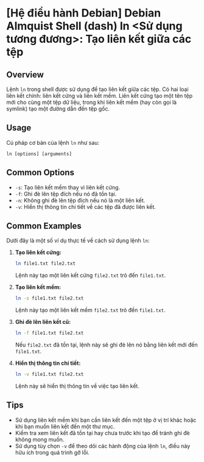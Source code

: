 # [Hệ điều hành Debian] Debian Almquist Shell (dash) ln <Sử dụng tương đương>: Tạo liên kết giữa các tệp

## Overview
Lệnh `ln` trong shell được sử dụng để tạo liên kết giữa các tệp. Có hai loại liên kết chính: liên kết cứng và liên kết mềm. Liên kết cứng tạo một tên tệp mới cho cùng một tệp dữ liệu, trong khi liên kết mềm (hay còn gọi là symlink) tạo một đường dẫn đến tệp gốc.

## Usage
Cú pháp cơ bản của lệnh `ln` như sau:
```
ln [options] [arguments]
```

## Common Options
- `-s`: Tạo liên kết mềm thay vì liên kết cứng.
- `-f`: Ghi đè lên tệp đích nếu nó đã tồn tại.
- `-n`: Không ghi đè lên tệp đích nếu nó là một liên kết.
- `-v`: Hiển thị thông tin chi tiết về các tệp đã được liên kết.

## Common Examples
Dưới đây là một số ví dụ thực tế về cách sử dụng lệnh `ln`:

1. **Tạo liên kết cứng:**
   ```bash
   ln file1.txt file2.txt
   ```
   Lệnh này tạo một liên kết cứng `file2.txt` trỏ đến `file1.txt`.

2. **Tạo liên kết mềm:**
   ```bash
   ln -s file1.txt file2.txt
   ```
   Lệnh này tạo một liên kết mềm `file2.txt` trỏ đến `file1.txt`.

3. **Ghi đè lên liên kết cũ:**
   ```bash
   ln -f file1.txt file2.txt
   ```
   Nếu `file2.txt` đã tồn tại, lệnh này sẽ ghi đè lên nó bằng liên kết mới đến `file1.txt`.

4. **Hiển thị thông tin chi tiết:**
   ```bash
   ln -v file1.txt file2.txt
   ```
   Lệnh này sẽ hiển thị thông tin về việc tạo liên kết.

## Tips
- Sử dụng liên kết mềm khi bạn cần liên kết đến một tệp ở vị trí khác hoặc khi bạn muốn liên kết đến một thư mục.
- Kiểm tra xem liên kết đã tồn tại hay chưa trước khi tạo để tránh ghi đè không mong muốn.
- Sử dụng tùy chọn `-v` để theo dõi các hành động của lệnh `ln`, điều này hữu ích trong quá trình gỡ lỗi.